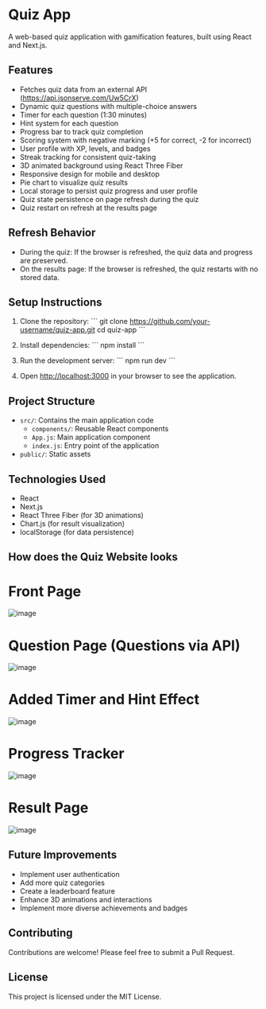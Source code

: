 # Quiz App

A web-based quiz application with gamification features, built using React and Next.js.

## Features

- Fetches quiz data from an external API (https://api.jsonserve.com/Uw5CrX)
- Dynamic quiz questions with multiple-choice answers
- Timer for each question (1:30 minutes)
- Hint system for each question
- Progress bar to track quiz completion
- Scoring system with negative marking (+5 for correct, -2 for incorrect)
- User profile with XP, levels, and badges
- Streak tracking for consistent quiz-taking
- 3D animated background using React Three Fiber
- Responsive design for mobile and desktop
- Pie chart to visualize quiz results
- Local storage to persist quiz progress and user profile
- Quiz state persistence on page refresh during the quiz
- Quiz restart on refresh at the results page

## Refresh Behavior

- During the quiz: If the browser is refreshed, the quiz data and progress are preserved.
- On the results page: If the browser is refreshed, the quiz restarts with no stored data.

## Setup Instructions

1. Clone the repository:
   \`\`\`
   git clone https://github.com/your-username/quiz-app.git
   cd quiz-app
   \`\`\`

2. Install dependencies:
   \`\`\`
   npm install
   \`\`\`

3. Run the development server:
   \`\`\`
   npm run dev
   \`\`\`

4. Open [http://localhost:3000](http://localhost:3000) in your browser to see the application.

## Project Structure

- `src/`: Contains the main application code
  - `components/`: Reusable React components
  - `App.js`: Main application component
  - `index.js`: Entry point of the application
- `public/`: Static assets

## Technologies Used

- React
- Next.js
- React Three Fiber (for 3D animations)
- Chart.js (for result visualization)
- localStorage (for data persistence)

## How does the Quiz Website looks 
# Front Page 
![image](https://github.com/user-attachments/assets/9cb77bdf-7e79-4cd4-8b83-2961653136a6)
# Question Page (Questions via API)
![image](https://github.com/user-attachments/assets/a526b8c2-e5a5-4669-b150-435d62e4379c)
# Added Timer and Hint Effect
![image](https://github.com/user-attachments/assets/ae39d600-3c6b-419e-8a28-0eca03782360)
# Progress Tracker
![image](https://github.com/user-attachments/assets/31a44976-e03c-4921-acc1-5f6489254d81)
# Result Page 
![image](https://github.com/user-attachments/assets/b1c274df-a260-4d86-83bf-40dba2b403c4)

## Future Improvements

- Implement user authentication
- Add more quiz categories
- Create a leaderboard feature
- Enhance 3D animations and interactions
- Implement more diverse achievements and badges

## Contributing

Contributions are welcome! Please feel free to submit a Pull Request.

## License

This project is licensed under the MIT License.

